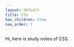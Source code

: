 ```yaml
---
layout: default
title: CSS
has_children: true
nav_order: 7
---
```


Hi, here is study notes of CSS.

